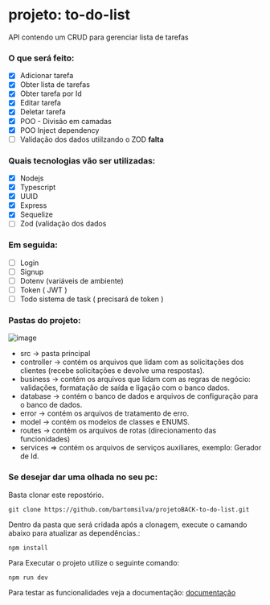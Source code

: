 # projeto: to-do-list

API contendo um CRUD para gerenciar lista de tarefas

### O que será feito:
- [x] Adicionar tarefa
- [x] Obter lista de tarefas
- [x] Obter tarefa por Id
- [x] Editar tarefa
- [x] Deletar tarefa
- [x] POO - Divisão em camadas
- [x] POO Inject dependency
- [ ] Validação dos dados utiilzando o ZOD **falta**

### Quais tecnologias vão ser utilizadas:

- [x] Nodejs
- [x] Typescript
- [x] UUID
- [x] Express
- [x] Sequelize
- [ ] Zod (validação dos dados
 
### Em seguida:
- [ ] Login
- [ ] Signup
- [ ] Dotenv (variáveis de ambiente)
- [ ] Token ( JWT )
- [ ] Todo sistema de task ( precisará de token )

### Pastas do projeto:

![image](https://github.com/bartomsilva/projetoBACK-to-do-list/assets/106079184/ba3f6984-083d-495f-af28-fcbd34d46f14)

- src -> pasta principal
- controller -> contém os arquivos que lidam com as solicitações dos clientes (recebe solicitações e devolve uma respostas).
- business -> contém os arquivos que lidam com as regras de negócio: validações, formatação de saída e ligação com o banco dados.
- database -> contém o banco de dados e arquivos de configuração para o banco de dados.
- error -> contém os arquivos de tratamento de erro.
- model -> contém os modelos de classes e ENUMS.
- routes -> contém os arquivos de rotas (direcionamento das funcionidades)
- services => contém os arquivos de serviços auxiliares, exemplo: Gerador de Id.

### Se desejar dar uma olhada no seu pc:

Basta clonar este repostório.
```
git clone https://github.com/bartomsilva/projetoBACK-to-do-list.git
```

Dentro da pasta que será cridada após a clonagem, execute o camando abaixo para atualizar as dependências.:
```bash
npm install
```

Para Executar o projeto utilize o seguinte comando:
```
npm run dev
```

Para testar as funcionalidades veja a documentação:
<a href="https://documenter.getpostman.com/view/26149268/2s9YRGxUYT">documentação</v>






